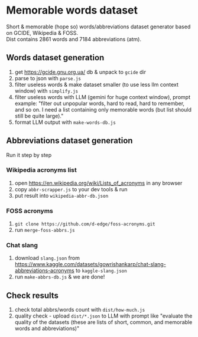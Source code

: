# Memorable words dataset

Short & memorable (hope so) words/abbreviations dataset generator based on GCIDE, Wikipedia & FOSS.  
Dist contains 2861 words and 7184 abbreviations (atm).

## Words dataset generation

1. get <https://gcide.gnu.org.ua/> db & unpack to `gcide` dir
2. parse to json with `parse.js`
3. filter useless words & make dataset smaller (to use less llm context window) with `simplify.js`
4. filter useless words with LLM (gemini for huge context window), prompt example:
"filter out unpopular words, hard to read, hard to remember, and so on.
I need a list containing only memorable words (but list should still be quite large)."
5. format LLM output with `make-words-db.js`

## Abbreviations dataset generation

Run it step by step

### Wikipedia acronyms list

1. open <https://en.wikipedia.org/wiki/Lists_of_acronyms> in any browser
2. copy `abbr-scrapper.js` to your dev tools & run
3. put result into `wikipedia-abbr-db.json`

### FOSS acronyms

1. `git clone https://github.com/d-edge/foss-acronyms.git`
2. run `merge-foss-abbrs.js`

### Chat slang

1. download `slang.json` from <https://www.kaggle.com/datasets/gowrishankarp/chat-slang-abbreviations-acronyms> to `kaggle-slang.json`
2. run `make-abbrs-db.js` & we are done!

## Check results

1. check total abbrs/words count with `dist/how-much.js`
2. quality check - upload `dist/*.json` to LLM with prompt like "evaluate the quality of the datasets (these are lists of short, common, and memorable words and abbreviations)"

